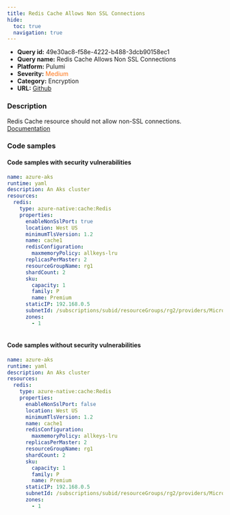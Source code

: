 ```yaml
---
title: Redis Cache Allows Non SSL Connections
hide:
  toc: true
  navigation: true
---
```


<style>
  .highlight .hll {
    background-color: #ff171742;
  }
  .md-content {
    max-width: 1100px;
    margin: 0 auto;
  }
</style>

-   **Query id:** 49e30ac8-f58e-4222-b488-3dcb90158ec1
-   **Query name:** Redis Cache Allows Non SSL Connections
-   **Platform:** Pulumi
-   **Severity:** <span style="color:#ff7213">Medium</span>
-   **Category:** Encryption
-   **URL:** [Github](https://github.com/Checkmarx/kics/tree/master/assets/queries/pulumi/azure/redis_cache_allows_non_ssl_connections)

### Description
Redis Cache resource should not allow non-SSL connections.<br>
[Documentation](https://www.pulumi.com/registry/packages/azure-native/api-docs/cache/redis/#enablenonsslport_yaml)

### Code samples
#### Code samples with security vulnerabilities
```yaml title="Positive test num. 1 - yaml file" hl_lines="8"
name: azure-aks
runtime: yaml
description: An Aks cluster
resources:
  redis:
    type: azure-native:cache:Redis
    properties:
      enableNonSslPort: true
      location: West US
      minimumTlsVersion: 1.2
      name: cache1
      redisConfiguration:
        maxmemoryPolicy: allkeys-lru
      replicasPerMaster: 2
      resourceGroupName: rg1
      shardCount: 2
      sku:
        capacity: 1
        family: P
        name: Premium
      staticIP: 192.168.0.5
      subnetId: /subscriptions/subid/resourceGroups/rg2/providers/Microsoft.Network/virtualNetworks/network1/subnets/subnet1
      zones:
        - 1
      
```


#### Code samples without security vulnerabilities
```yaml title="Negative test num. 1 - yaml file"
name: azure-aks
runtime: yaml
description: An Aks cluster
resources:
  redis:
    type: azure-native:cache:Redis
    properties:
      enableNonSslPort: false
      location: West US
      minimumTlsVersion: 1.2
      name: cache1
      redisConfiguration:
        maxmemoryPolicy: allkeys-lru
      replicasPerMaster: 2
      resourceGroupName: rg1
      shardCount: 2
      sku:
        capacity: 1
        family: P
        name: Premium
      staticIP: 192.168.0.5
      subnetId: /subscriptions/subid/resourceGroups/rg2/providers/Microsoft.Network/virtualNetworks/network1/subnets/subnet1
      zones:
        - 1
      
```
